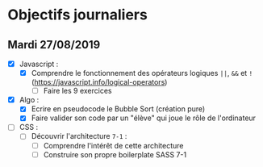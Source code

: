 # Objectifs journaliers

## Mardi 27/08/2019


* [X] Javascript :
  * [X] Comprendre le fonctionnement des opérateurs logiques `||`, `&&` et `!` (https://javascript.info/logical-operators)
    * [ ] Faire les 9 exercices

* [X] Algo : 
  * [X] Ecrire en pseudocode le Bubble Sort (création pure)
  * [X] Faire valider son code par un "élève" qui joue le rôle de l'ordinateur

* [ ] CSS : 
  * [ ] Découvrir l'architecture `7-1` :
    * [ ] Comprendre l'intérêt de cette architecture
    * [ ] Construire son propre boilerplate SASS 7-1
